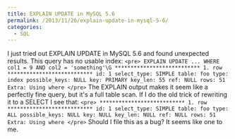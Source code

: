 ```yaml
---
title: EXPLAIN UPDATE in MySQL 5.6
permalink: /2013/11/26/explain-update-in-mysql-5-6/
categories:
  - SQL
---
```

I just tried out EXPLAIN UPDATE in MySQL 5.6 and found unexpected results. This query has no usable index: `<pre>
EXPLAIN UPDATE ... WHERE col1 = 9 AND col2 = 'something'\G
*************************** 1. row ***************************
           id: 1
  select_type: SIMPLE
        table: foo
         type: index
possible_keys: NULL
          key: PRIMARY
      key_len: 55
          ref: NULL
         rows: 51
        Extra: Using where
</pre>` 
The EXPLAIN output makes it seem like a perfectly fine query, but it's a full table scan. If I do the old trick of rewriting it to a SELECT I see that: `<pre>
*************************** 1. row ***************************
           id: 1
  select_type: SIMPLE
        table: foo
         type: ALL
possible_keys: NULL
          key: NULL
      key_len: NULL
          ref: NULL
         rows: 51
        Extra: Using where
</pre>` 
Should I file this as a bug? It seems like one to me.
